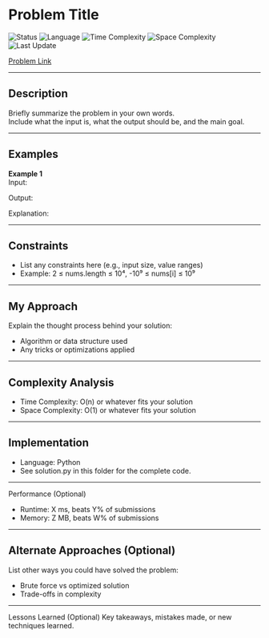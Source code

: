 # Problem Title

![Status](https://img.shields.io/badge/Status-Solved-brightgreen)
![Language](https://img.shields.io/badge/Language-Python-blue)
![Time Complexity](https://img.shields.io/badge/Time%20Complexity-O(n)-orange)
![Space Complexity](https://img.shields.io/badge/Space%20Complexity-O(1)-yellow)
![Last Update](https://img.shields.io/badge/Last%20Update-25--Sept--2025-lightgrey)

[Problem Link](URL_HERE)

---

## Description
Briefly summarize the problem in your own words.  
Include what the input is, what the output should be, and the main goal.

---

## Examples
**Example 1**  
Input:
<example input here>

Output:
<example output here>

Explanation:
<optional explanation here>

---

## Constraints
* List any constraints here (e.g., input size, value ranges)
* Example: 2 ≤ nums.length ≤ 10⁴, -10⁹ ≤ nums[i] ≤ 10⁹

---

## My Approach
Explain the thought process behind your solution:
* Algorithm or data structure used
* Any tricks or optimizations applied

---

## Complexity Analysis
* Time Complexity: O(n) or whatever fits your solution
* Space Complexity: O(1) or whatever fits your solution

---

## Implementation
* Language: Python
* See solution.py in this folder for the complete code.

---

Performance (Optional)
* Runtime: X ms, beats Y% of submissions
* Memory: Z MB, beats W% of submissions

---

## Alternate Approaches (Optional)
List other ways you could have solved the problem:
* Brute force vs optimized solution
* Trade-offs in complexity

---

Lessons Learned (Optional)
Key takeaways, mistakes made, or new techniques learned.
